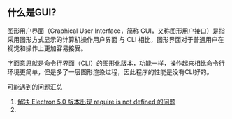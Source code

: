 ## 什么是GUI?

图形用户界面（Graphical User Interface，简称 GUI，又称图形用户接口）是指采用图形方式显示的计算机操作用户界面
与 CLI 相比，图形界面对于普通用户在视觉和操作上更加容易接受。

字面意思就是命令行界面（CLI）的图形化版本，功能一样，操作起来相比命令行环境更简单，但是多了一层图形渲染过程，因此程序的性能是没有CLI好的。











可能遇到的问题汇总

1. [解决 Electron 5.0 版本出现 require is not defined 的问题](<https://www.cnblogs.com/kuku19940613/p/10814905.html>)
2. 